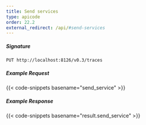 ```yaml
---
title: Send services
type: apicode
order: 22.2
external_redirect: /api/#send-services
---
```


##### Signature

`PUT http://localhost:8126/v0.3/traces`

##### Example Request

{{< code-snippets basename="send_service" >}}

##### Example Response

{{< code-snippets basename="result.send_service" >}}
